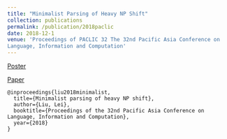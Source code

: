 ```yaml
---
title: "Minimalist Parsing of Heavy NP Shift"
collection: publications
permalink: /publication/2018paclic
date: 2018-12-1
venue: 'Proceedings of PACLIC 32 The 32nd Pacific Asia Conference on
Language, Information and Computation'
---
```


[Poster](/files/HNPS_paclic32_poster.pdf)

[Paper](https://aclanthology.org/Y18-1047.pdf)

```
@inproceedings{liu2018minimalist,
  title={Minimalist parsing of heavy NP shift},
  author={Liu, Lei},
  booktitle={Proceedings of the 32nd Pacific Asia Conference on Language, Information and Computation},
  year={2018}
}
```